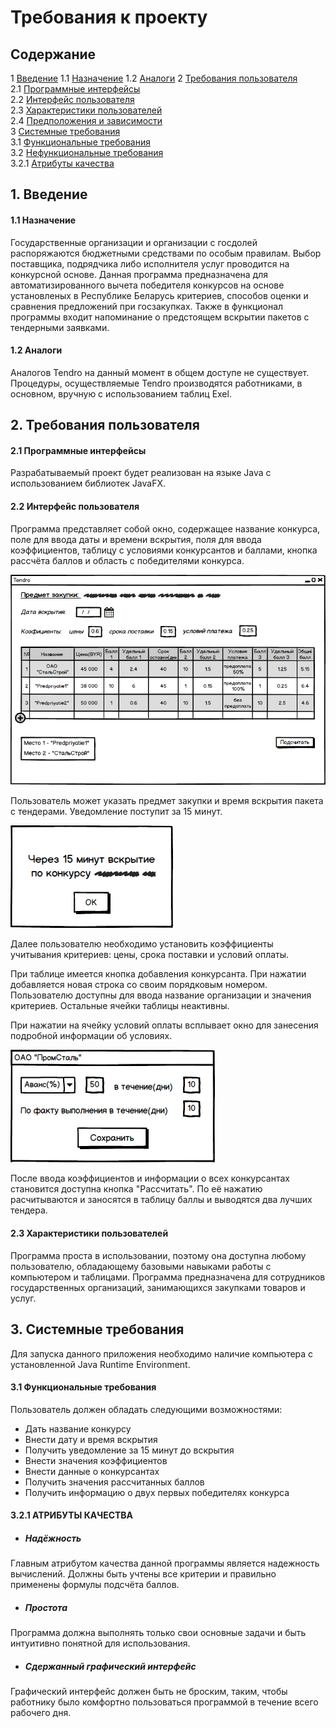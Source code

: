 # Требования к проекту
## Содержание
1 [Введение](#intro) 
1.1 [Назначение](#assigment)
1.2 [Аналоги](#analogs) 
2 [Требования пользователя](#user_requirements)  
2.1 [Программные интерфейсы](#software_interfaces)  
2.2 [Интерфейс пользователя](#user_interface)  
2.3 [Характеристики пользователей](#user_specifications)     
2.4 [Предположения и зависимости](#assumptions_and_dependencies)  
3 [Системные требования](#system_requirements)  
3.1 [Функциональные требования](#functional_requirements)  
3.2 [Нефункциональные требования](#non-functional_requirements)  
3.2.1 [Атрибуты качества](#quality_attributes)

<a name="intro"/>

## 1. Введение

<a name="assignment"/>

#### 1.1 Назначение
Государственные организации и организации с госдолей распоряжаются бюджетными средствами по особым правилам. Выбор поставщика, подрядчика либо исполнителя услуг проводится на конкурсной основе. Данная программа предназначена для автоматизированного вычета победителя конкурсов на основе установленых в Республике Беларусь критериев, способов оценки и сравнения предложений при госзакупках. Также в функционал программы входит напоминание о предстоящем вскрытии пакетов с тендерными заявками.

<a name="analogs"/>

#### 1.2 Аналоги
Аналогов Tendro на данный момент в общем доступе не существует. Процедуры, осуществляемые Tendro производятся работниками, в основном, вручную с использованием таблиц Exel.

<a name="user_requirements"/>

## 2. Требования пользователя

<a name="software_interfaces"/>

#### 2.1 Программные интерфейсы
Разрабатываемый проект будет реализован на языке Java c использованием библиотек JavaFX.

<a name="user_interface"/>

#### 2.2 Интерфейс пользователя
 Программа представляет собой окно, содержащее название конкурса, поле для ввода даты и времени вскрытия, поля для ввода коэффициентов, таблицу с условиями конкурсантов и баллами, кнопка рассчёта баллов и область с победителями конкурса.
 
 ![MainWindow](https://github.com/WioWio/Tendro/blob/master/Mockups/TendroMainWindow.png "MainWindow")
 
Пользователь может указать предмет закупки и время вскрытия пакета с тендерами. Уведомление поступит за 15 минут.

![Notification](https://github.com/WioWio/Tendro/blob/master/Mockups/NotificationWindow.png "Notification")
 
 Далее пользователю необходимо установить коэффициенты учитывания критериев: цены, срока поставки и условий оплаты.
 
 При таблице имеется кнопка добавления конкурсанта. При нажатии добавляется новая строка со своим порядковым номером. Пользователю доступны для ввода название организации и значения критериев. Остальные ячейки таблицы неактивны.
 
 При нажатии на ячейку условий оплаты всплывает окно для занесения подробной информации об условиях.
 
 ![PayConditions](https://github.com/WioWio/Tendro/blob/master/Mockups/PayConditionsInput.png "PayConditions")
 
 После ввода коэффициентов и информации о всех конкурсантах становится доступна кнопка "Рассчитать". По её нажатию расчитываются и заносятся в таблицу баллы и выводятся два лучших тендера.
 
 
 <a name="user_specifications"/>
 
 #### 2.3 Характеристики пользователей
Программа проста в использовании, поэтому она доступна любому пользователю, обладающему базовыми навыками работы с компьютером и таблицами. Программа предназначена для сотрудников государственных организаций, занимающихся закупками товаров и услуг.
<a name="system_requirements"/>

## 3. Системные требования
Для запуска данного приложения необходимо наличие компьютера с установленной Java Runtime Environment.
<a name="functional_requirements"/>

#### 3.1 Функциональные требования
Пользователь должен обладать следующими возможностями:
- Дать название конкурсу
- Внести дату и время вскрытия
- Получить уведомление за 15 минут до вскрытия
- Внести значения коэффициентов
- Внести данные о конкурсантах
- Получить значения рассчитанных баллов
- Получить информацию о двух первых победителях конкурса

#### 3.2.1 АТРИБУТЫ КАЧЕСТВА
 - ##### Надёжность
Главным атрибутом качества данной программы является надежность вычислений. Должны быть учтены все критерии и правильно применены формулы подсчёта баллов.
 - ##### Простота
Программа должна выполнять только свои основные задачи и быть интуитивно понятной для использования.
- ##### Сдержанный графический интерфейс
Графический интерфейс должен быть не броским, таким, чтобы работнику было комфортно пользоваться программой в течение всего рабочего дня.
